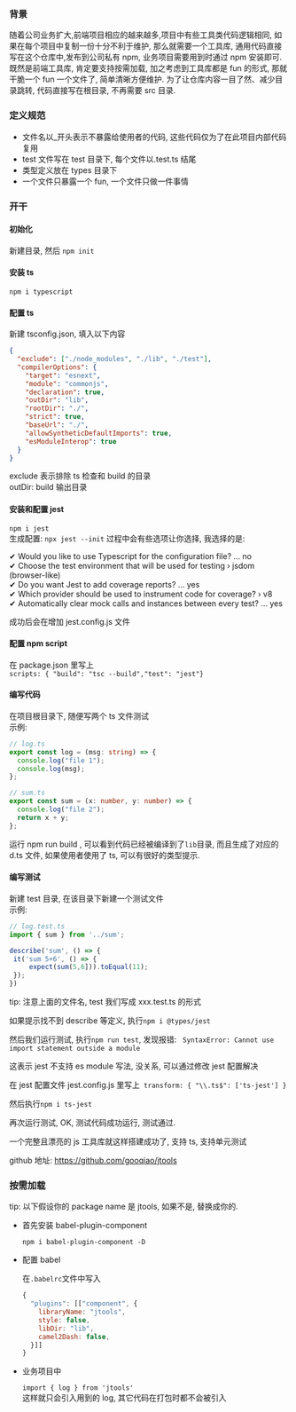 ### 背景

随着公司业务扩大,前端项目相应的越来越多,项目中有些工具类代码逻辑相同, 如果在每个项目中复制一份十分不利于维护, 那么就需要一个工具库, 通用代码直接写在这个仓库中,发布到公司私有 npm, 业务项目需要用到时通过 npm 安装即可.
既然是前端工具库, 肯定要支持按需加载, 加之考虑到工具库都是 fun 的形式, 那就干脆一个 fun 一个文件了, 简单清晰方便维护. 为了让仓库内容一目了然、减少目录跳转, 代码直接写在根目录, 不再需要 src 目录.

### 定义规范

- 文件名以\_开头表示不暴露给使用者的代码, 这些代码仅为了在此项目内部代码复用
- test 文件写在 test 目录下, 每个文件以.test.ts 结尾
- 类型定义放在 types 目录下
- 一个文件只暴露一个 fun, 一个文件只做一件事情

### 开干

#### 初始化

新建目录, 然后
`npm init`

#### 安装 ts

`npm i typescript`

#### 配置 ts

新建 tsconfig.json, 填入以下内容

```json
{
  "exclude": ["./node_modules", "./lib", "./test"],
  "compilerOptions": {
    "target": "esnext",
    "module": "commonjs",
    "declaration": true,
    "outDir": "lib",
    "rootDir": "./",
    "strict": true,
    "baseUrl": "./",
    "allowSyntheticDefaultImports": true,
    "esModuleInterop": true
  }
}
```

exclude 表示排除 ts 检查和 build 的目录  
 outDir: build 输出目录

#### 安装和配置 jest

`npm i jest`  
 生成配置: `npx jest --init`
过程中会有些选项让你选择, 我选择的是:

✔ Would you like to use Typescript for the configuration file? … no  
 ✔ Choose the test environment that will be used for testing › jsdom (browser-like)  
 ✔ Do you want Jest to add coverage reports? … yes  
 ✔ Which provider should be used to instrument code for coverage? › v8  
 ✔ Automatically clear mock calls and instances between every test? … yes

成功后会在增加 jest.config.js 文件

<!-- - 安装 babel

  `npm i -D babel-jest @babel/core @babel/preset-env @babel/preset-typescript`
   安装`babel-jest`是因为 jest 需要. -->

#### 配置 npm script

在 package.json 里写上  
 `scripts: { "build": "tsc --build","test": "jest"}`

#### 编写代码

在项目根目录下, 随便写两个 ts 文件测试  
 示例:

```ts
// log.ts
export const log = (msg: string) => {
  console.log("file 1");
  console.log(msg);
};
```

```ts
// sum.ts
export const sum = (x: number, y: number) => {
  console.log("file 2");
  return x + y;
};
```

运行 npm run build , 可以看到代码已经被编译到了`lib`目录, 而且生成了对应的 d.ts 文件, 如果使用者使用了 ts, 可以有很好的类型提示.

#### 编写测试

新建 test 目录, 在该目录下新建一个测试文件  
 示例:

```ts
// log.test.ts
import { sum } from '../sum';

describe('sum', () => {
 it('sum 5+6', () => {
     expect(sum(5,6])).toEqual(11);
 });
})
```

tip: 注意上面的文件名, test 我们写成 xxx.test.ts 的形式

如果提示找不到 describe 等定义, 执行`npm i @types/jest`

然后我们运行测试, 执行`npm run test`, 发现报错: ` SyntaxError: Cannot use import statement outside a module`

这表示 jest 不支持 es module 写法, 没关系, 可以通过修改 jest 配置解决

在 jest 配置文件 jest.config.js 里写上` transform: { "\\.ts$": ['ts-jest'] }`

然后执行`npm i ts-jest`

再次运行测试, OK, 测试代码成功运行, 测试通过.

一个完整且漂亮的 js 工具库就这样搭建成功了, 支持 ts, 支持单元测试

github 地址: <https://github.com/gooqiao/jtools>

### 按需加载

tip: 以下假设你的 package name 是 jtools, 如果不是, 替换成你的.

- 首先安装 babel-plugin-component

  `npm i babel-plugin-component -D`

- 配置 babel

  在`.babelrc`文件中写入

  ```js
  {
    "plugins": [["component", {
      libraryName: "jtools",
      style: false,
      libDir: "lib",
      camel2Dash: false,
    }]]
  }
  ```

- 业务项目中

  `import { log } from 'jtools'`  
  这样就只会引入用到的 log, 其它代码在打包时都不会被引入
